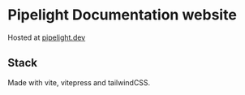# Pipelight Documentation website

Hosted at [pipelight.dev](https://pipelight.dev)

## Stack

Made with vite, vitepress and tailwindCSS.
